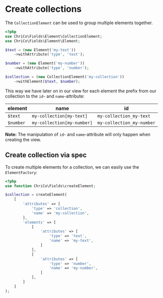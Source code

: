 # Create collections

The `CollectionElement` can be used to group multiple elements together.

```php
<?php
use ChriCo\Fields\Element\CollectionElement;
use ChriCo\Fields\Element\Element;

$text = (new Element('my-text'))
	->withAttribute('type', 'text');

$number = (new Element('my-number'))
	->withAttribute('type', 'number');

$collection = (new CollectionElement('my-collection'))
	->withElement($text, $number);
```

This way we have later on in our view for each element the prefix from our collection to the `id`- and `name`-attribute:

| element   | name                       | id                        |
|-----------|----------------------------|---------------------------|
| `$text`   | `my-collection[my-text]`   | `my-collection_my-text`   |
| `$number` | `my-collection[my-number]` | `my-collection_my-number` |

**Note:** The manipulation of `id`- and `name`-attribute will only happen when creating the view. 

## Create collection via spec

To create multiple elements for a collection, we can easily use the `ElementFactory`:

```php
<?php
use function ChriCo\Fields\createElement;

$collection = createElement(
	[
		'attributes' => [
			'type' => 'collection',
			'name' => 'my-collection',
		],
		'elements' => [
			[
				'attributes' => [
					'type' => 'text',
					'name' => 'my-text',
				]
			],
			[
				'attributes' => [
					'type' => 'number',
					'name' => 'my-number',
				]
			],
		]
	]
);
```
